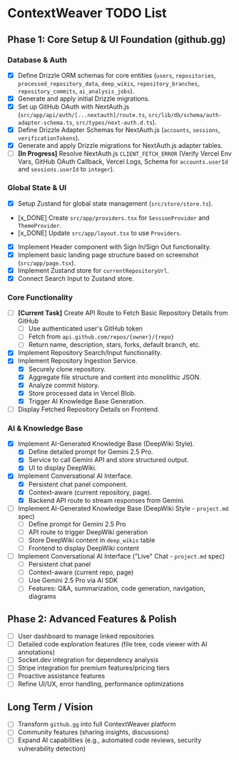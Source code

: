 # ContextWeaver TODO List

## Phase 1: Core Setup & UI Foundation (github.gg)

### Database & Auth
- [x] Define Drizzle ORM schemas for core entities (`users`, `repositories`, `processed_repository_data`, `deep_wikis`, `repository_branches`, `repository_commits`, `ai_analysis_jobs`).
- [x] Generate and apply initial Drizzle migrations.
- [x] Set up GitHub OAuth with NextAuth.js (`src/app/api/auth/[...nextauth]/route.ts`, `src/lib/db/schema/auth-adapter-schema.ts`, `src/types/next-auth.d.ts`).
- [x] Define Drizzle Adapter Schemas for NextAuth.js (`accounts`, `sessions`, `verificationTokens`).
- [x] Generate and apply Drizzle migrations for NextAuth.js adapter tables.
- [ ] **[In Progress]** Resolve NextAuth.js `CLIENT_FETCH_ERROR` (Verify Vercel Env Vars, GitHub OAuth Callback, Vercel Logs, Schema for `accounts.userId` and `sessions.userId` to `integer`).

### Global State & UI
- [x] Setup Zustand for global state management (`src/store/store.ts`).
- [x_DONE] Create `src/app/providers.tsx` for `SessionProvider` and `ThemeProvider`.
- [x_DONE] Update `src/app/layout.tsx` to use `Providers`.
- [x] Implement Header component with Sign In/Sign Out functionality.
- [x] Implement basic landing page structure based on screenshot (`src/app/page.tsx`).
- [x] Implement Zustand store for `currentRepositoryUrl`.
- [x] Connect Search Input to Zustand store.

### Core Functionality
- [ ] **[Current Task]** Create API Route to Fetch Basic Repository Details from GitHub
  - [ ] Use authenticated user's GitHub token
  - [ ] Fetch from `api.github.com/repos/{owner}/{repo}`
  - [ ] Return name, description, stars, forks, default branch, etc.
- [x] Implement Repository Search/Input functionality.
- [x] Implement Repository Ingestion Service.
  - [x] Securely clone repository.
  - [x] Aggregate file structure and content into monolithic JSON.
  - [x] Analyze commit history.
  - [x] Store processed data in Vercel Blob.
  - [x] Trigger AI Knowledge Base Generation.
- [ ] Display Fetched Repository Details on Frontend.

### AI & Knowledge Base
- [x] Implement AI-Generated Knowledge Base (DeepWiki Style).
  - [x] Define detailed prompt for Gemini 2.5 Pro.
  - [x] Service to call Gemini API and store structured output.
  - [x] UI to display DeepWiki.
- [x] Implement Conversational AI Interface.
  - [x] Persistent chat panel component.
  - [x] Context-aware (current repository, page).
  - [x] Backend API route to stream responses from Gemini.
- [ ] Implement AI-Generated Knowledge Base (DeepWiki Style - `project.md` spec)
  - [ ] Define prompt for Gemini 2.5 Pro
  - [ ] API route to trigger DeepWiki generation
  - [ ] Store DeepWiki content in `deep_wikis` table
  - [ ] Frontend to display DeepWiki content
- [ ] Implement Conversational AI Interface ("Live" Chat - `project.md` spec)
  - [ ] Persistent chat panel
  - [ ] Context-aware (current repo, page)
  - [ ] Use Gemini 2.5 Pro via AI SDK
  - [ ] Features: Q&A, summarization, code generation, navigation, diagrams

## Phase 2: Advanced Features & Polish
- [ ] User dashboard to manage linked repositories
- [ ] Detailed code exploration features (file tree, code viewer with AI annotations)
- [ ] Socket.dev integration for dependency analysis
- [ ] Stripe integration for premium features/pricing tiers
- [ ] Proactive assistance features
- [ ] Refine UI/UX, error handling, performance optimizations

## Long Term / Vision
- [ ] Transform `github.gg` into full ContextWeaver platform
- [ ] Community features (sharing insights, discussions)
- [ ] Expand AI capabilities (e.g., automated code reviews, security vulnerability detection)
